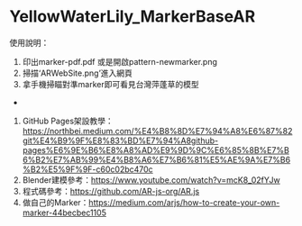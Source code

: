 # YellowWaterLily_MarkerBaseAR
使用說明：
1. 印出marker-pdf.pdf 或是開啟pattern-newmarker.png
2. 掃描‘ARWebSite.png’進入網頁
3. 拿手機掃瞄對準marker即可看見台灣萍蓬草的模型
-
1. GitHub Pages架設教學：https://northbei.medium.com/%E4%B8%8D%E7%94%A8%E6%87%82git%E4%B9%9F%E8%83%BD%E7%94%A8github-pages%E6%9E%B6%E8%A8%AD%E9%9D%9C%E6%85%8B%E7%B6%B2%E7%AB%99%E4%B8%A6%E7%B6%81%E5%AE%9A%E7%B6%B2%E5%9F%9F-c60c02bc470c
2. Blender建模參考：https://www.youtube.com/watch?v=mcK8_02fYJw
3. 程式碼參考：https://github.com/AR-js-org/AR.js
4. 做自己的Marker：https://medium.com/arjs/how-to-create-your-own-marker-44becbec1105